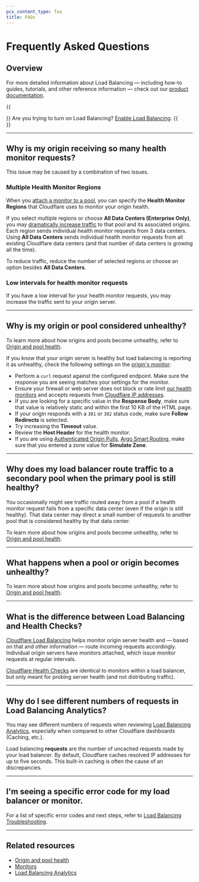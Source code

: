 ```yaml
---
pcx_content_type: faq
title: FAQs
---
```


# Frequently Asked Questions

## Overview

For more detailed information about Load Balancing — including how-to guides, tutorials, and other reference information — check out our [product documentation](/load-balancing/).

{{<Aside type="note">}}
Are you trying to turn on Load Balancing? [Enable Load
Balancing](https://dash.cloudflare.com/?to=/:account/:zone/traffic/load-balancing).
{{</Aside>}}

___

## Why is my origin receiving so many health monitor requests?

This issue may be caused by a combination of two issues.

### Multiple Health Monitor Regions

When you [attach a monitor to a pool](/load-balancing/monitors/create-monitor/#create-a-monitor), you can specify the **Health Monitor Regions** that Cloudflare uses to monitor your origin health.

If you select multiple regions or choose **All Data Centers (Enterprise Only)**, you may [dramatically increase traffic](/load-balancing/understand-basics/health-details#how-an-origin-becomes-unhealthy) to that pool and its associated origins. Each region sends individual health monitor requests from 3 data centers. Using **All Data Centers** sends individual health monitor requests from all existing Cloudflare data centers (and that number of data centers is growing all the time).

To reduce traffic, reduce the number of selected regions or choose an option besides **All Data Centers**.

### Low intervals for health monitor requests

If you have a low interval for your health monitor requests, you may increase the traffic sent to your origin server.

___

## Why is my origin or pool considered unhealthy?

To learn more about how origins and pools become unhealthy, refer to [Origin and pool health](/load-balancing/understand-basics/health-details).

If you know that your origin server is healthy but load balancing is reporting it as unhealthy, check the following settings on the [origin's monitor](/load-balancing/understand-basics/monitors):

-   Perform a `curl` request against the configured endpoint. Make sure the response you are seeing matches your settings for the monitor.
-   Ensure your firewall or web server does not block or rate limit [our health monitors](/fundamentals/reference/cloudflare-site-crawling/#specific-products) and accepts requests from [Cloudflare IP addresses](/fundamentals/setup/allow-cloudflare-ip-addresses/).
-   If you are looking for a specific value in the **Response Body**, make sure that value is relatively static and within the first 10 KB of the HTML page.
-   If your origin responds with a `301` or `302` status code, make sure **Follow Redirects** is selected.
-   Try increasing the **Timeout** value.
-   Review the **Host Header** for the health monitor.
-   If you are using [Authenticated Origin Pulls](/ssl/origin-configuration/authenticated-origin-pull/), [Argo Smart Routing](/argo-smart-routing/), make sure that you entered a zone value for **Simulate Zone**.

___

## Why does my load balancer route traffic to a secondary pool when the primary pool is still healthy?

You occasionally might see traffic routed away from a pool if a health monitor request fails from a specific data center (even if the origin is still healthy). That data center may direct a small number of requests to another pool that is considered healthy by that data center.

To learn more about how origins and pools become unhealthy, refer to [Origin and pool health](/load-balancing/understand-basics/health-details).

___

## What happens when a pool or origin becomes unhealthy?

To learn more about how origins and pools become unhealthy, refer to [Origin and pool health](/load-balancing/understand-basics/health-details).

___

## What is the difference between Load Balancing and Health Checks?

[Cloudflare Load Balancing](/load-balancing/) helps monitor origin server health and — based on that and other information — route incoming requests accordingly. Individual origin servers have monitors attached, which issue monitor requests at regular intervals.

[Cloudflare Health Checks](/health-checks/) are identical to monitors within a load balancer, but only meant for probing server health (and not distributing traffic).

___

## Why do I see different numbers of requests in Load Balancing Analytics?

You may see different numbers of requests when reviewing [Load Balancing Analytics](/load-balancing/reference/load-balancing-analytics/), especially when compared to other Cloudflare dashboards (Caching, etc.).

Load balancing **requests** are the number of uncached requests made by your load balancer. By default, Cloudflare caches resolved IP addresses for up to five seconds. This built-in caching is often the cause of an discrepancies.

___

## I'm seeing a specific error code for my load balancer or monitor.

For a list of specific error codes and next steps, refer to [Load Balancing Troubleshooting](/load-balancing/troubleshooting).

___

## Related resources

-   [Origin and pool health](/load-balancing/understand-basics/health-details)
-   [Monitors](/load-balancing/understand-basics/monitors)
-   [Load Balancing Analytics](/load-balancing/reference/load-balancing-analytics/)
